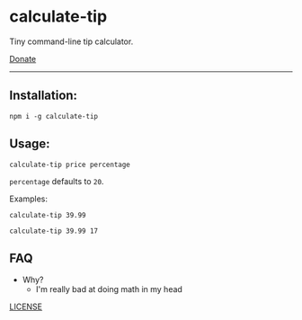 # calculate-tip

Tiny command-line tip calculator.

[Donate](https://ko-fi.com/zacanger)

--------

## Installation:

`npm i -g calculate-tip`

## Usage:

`calculate-tip price percentage`

`percentage` defaults to `20`.

Examples:

`calculate-tip 39.99`

`calculate-tip 39.99 17`

## FAQ

* Why?
  * I'm really bad at doing math in my head

[LICENSE](./LICENSE.md)

